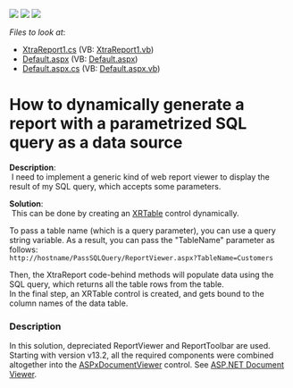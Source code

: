 <!-- default badges list -->
![](https://img.shields.io/endpoint?url=https://codecentral.devexpress.com/api/v1/VersionRange/128600472/13.1.4%2B)
[![](https://img.shields.io/badge/Open_in_DevExpress_Support_Center-FF7200?style=flat-square&logo=DevExpress&logoColor=white)](https://supportcenter.devexpress.com/ticket/details/E889)
[![](https://img.shields.io/badge/📖_How_to_use_DevExpress_Examples-e9f6fc?style=flat-square)](https://docs.devexpress.com/GeneralInformation/403183)
<!-- default badges end -->
<!-- default file list -->
*Files to look at*:

* [XtraReport1.cs](./CS/WebSite/App_Code/XtraReport1.cs) (VB: [XtraReport1.vb](./VB/WebSite/App_Code/XtraReport1.vb))
* [Default.aspx](./CS/WebSite/Default.aspx) (VB: [Default.aspx](./VB/WebSite/Default.aspx))
* [Default.aspx.cs](./CS/WebSite/Default.aspx.cs) (VB: [Default.aspx.vb](./VB/WebSite/Default.aspx.vb))
<!-- default file list end -->
# How to dynamically generate a report with a parametrized SQL query as a data source


<p><strong>Description</strong>:<br>  I need to implement a generic kind of web report viewer to display the result of my SQL query, which accepts some parameters.</p>
<p><strong>Solution</strong>:<br>  This can be done by creating an <a href="https://documentation.devexpress.com/#XtraReports/clsDevExpressXtraReportsUIXRTabletopic">XRTable</a> control dynamically.</p>
<p>To pass a table name (which is a query parameter), you can use a query string variable. As a result, you can pass the "TableName" parameter as follows: <br> <code>http://hostname/PassSQLQuery/ReportViewer.aspx?TableName=Customers</code></p>
<p>Then, the XtraReport code-behind methods will populate data using the SQL query, which returns all the table rows from the table.<br> In the final step, an XRTable control is created, and gets bound to the column names of the data table.</p>


<h3>Description</h3>

In this solution, depreciated ReportViewer and ReportToolbar are used. Starting with version v13.2, all the required components were combined altogether into the <a href="https://documentation.devexpress.com/#xtrareports/clsDevExpressXtraReportsWebASPxDocumentViewertopic">ASPxDocumentViewer</a> control. See&nbsp;<a href="https://documentation.devexpress.com/#XtraReports/CustomDocument5193">ASP.NET Document Viewer</a>.

<br/>


